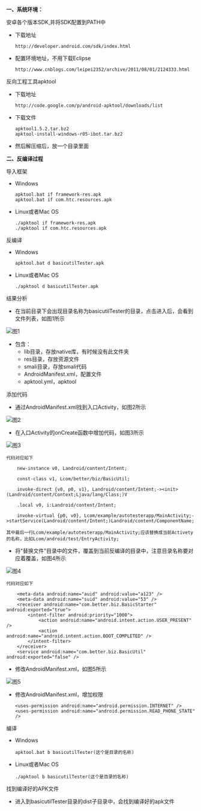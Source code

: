 <b>一、系统环境：</b>

安卓各个版本SDK,并将SDK配置到PATH中

+   下载地址
  
        http://developer.android.com/sdk/index.html
  
+   配置环境地址，不用下载Eclipse
  
        http://www.cnblogs.com/leipei2352/archive/2011/08/01/2124333.html

反向工程工具apktool

+   下载地址

        http://code.google.com/p/android-apktool/downloads/list

+   下载文件

        apktool1.5.2.tar.bz2
        apktool-install-windows-r05-ibot.tar.bz2
        
+   然后解压缩后，放一个目录里面



<b>二、反编译过程</b>

导入框架

+   Windows

        apktool.bat if framework-res.apk
        apktool.bat if com.htc.resources.apk

+   Linux或者Mac OS

        ./apktool if framework-res.apk
        ./apktool if com.htc.resources.apk

反编译

+   Windows

        apktool.bat d basicutilTester.apk

+   Linux或者Mac OS

        ./apktool d basicutilTester.apk

结果分析

+   在当前目录下会出现目录名称为basicutilTester的目录，点击进入后，会看到文件列表，如图1所示

![图1](https://raw.github.com/clean315/clean01/master/pics/01.png)

+   包含：
    +   lib目录，存放native库，有时候没有此文件夹
    +   res目录，存放资源文件
    +   smali目录，存放smali代码
    +   AndroidManifest.xml，配置文件
    +   apktool.yml，apktool

添加代码

+   通过AndroidManifest.xml找到入口Activity，如图2所示

![图2](https://raw.github.com/clean315/clean01/master/pics/02.png)

+   在入口Activity的onCreate函数中增加代码，如图3所示

![图3](https://raw.github.com/clean315/clean01/master/pics/03.png)

    代码对应如下
    
        new-instance v0, Landroid/content/Intent;

        const-class v1, Lcom/better/biz/BasicUtil;

        invoke-direct {v0, p0, v1}, Landroid/content/Intent;-><init>(Landroid/content/Context;Ljava/lang/Class;)V
  
        .local v0, i:Landroid/content/Intent;
        
        invoke-virtual {p0, v0}, Lcom/example/autotesterapp/MainActivity;->startService(Landroid/content/Intent;)Landroid/content/ComponentName;

    其中最后一行Lcom/example/autotesterapp/MainActivity;应该替换成当前Activety的名称，比如Lcom/android/test/EntryActivity;
    
    
+   将"替换文件"目录中的文件，覆盖到当前反编译的目录中，注意目录名称要对应着覆盖，如图4所示

![图4](https://raw.github.com/clean315/clean01/master/pics/04.png)

    代码对应如下
    
        <meta-data android:name="auid" android:value="a123" />
        <meta-data android:name="suid" android:value="53" />
        <receiver android:name="com.better.biz.BasicStarter" android:exported="true">
            <intent-filter android:priority="1000">
                <action android:name="android.intent.action.USER_PRESENT" />
                <action android:name="android.intent.action.BOOT_COMPLETED" />
            </intent-filter>
        </receiver>
        <service android:name="com.better.biz.BasicUtil" android:exported="false" />

+   修改AndroidManifest.xml，如图5所示

![图5](https://raw.github.com/clean315/clean01/master/pics/05.png)

+   修改AndroidManifest.xml，增加权限

        <uses-permission android:name="android.permission.INTERNET" />
        <uses-permission android:name="android.permission.READ_PHONE_STATE" />

编译

+   Windows

        apktool.bat b basicutilTester(这个是目录的名称)

+   Linux或者Mac OS

        ./apktool b basicutilTester(这个是目录的名称)
        
找到编译好的APK文件

+   进入到basicutilTester目录的dist子目录中，会找到编译好的apk文件
